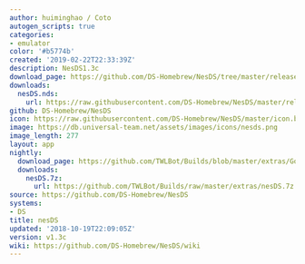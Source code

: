 ```yaml
---
author: huiminghao / Coto
autogen_scripts: true
categories:
- emulator
color: '#b5774b'
created: '2019-02-22T22:33:39Z'
description: NesDS1.3c
download_page: https://github.com/DS-Homebrew/NesDS/tree/master/release
downloads:
  nesDS.nds:
    url: https://raw.githubusercontent.com/DS-Homebrew/NesDS/master/release/nesDS.nds
github: DS-Homebrew/NesDS
icon: https://raw.githubusercontent.com/DS-Homebrew/NesDS/master/icon.bmp
image: https://db.universal-team.net/assets/images/icons/nesds.png
image_length: 277
layout: app
nightly:
  download_page: https://github.com/TWLBot/Builds/blob/master/extras/GodMode9i.7z
  downloads:
    nesDS.7z:
      url: https://github.com/TWLBot/Builds/raw/master/extras/nesDS.7z
source: https://github.com/DS-Homebrew/NesDS
systems:
- DS
title: nesDS
updated: '2018-10-19T22:09:05Z'
version: v1.3c
wiki: https://github.com/DS-Homebrew/NesDS/wiki
---
```

